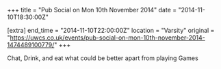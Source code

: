 +++
title = "Pub Social on Mon 10th November 2014"
date = "2014-11-10T18:30:00Z"

[extra]
end_time = "2014-11-10T22:00:00Z"
location = "Varsity"
original = "https://uwcs.co.uk/events/pub-social-on-mon-10th-november-2014-1474489100779/"
+++

Chat, Drink, and eat what could be better apart from playing Games

